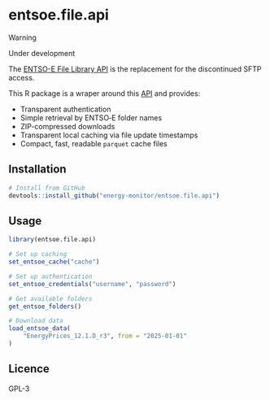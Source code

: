 # entsoe.file.api

> [!WARNING]  
> Under development

The [ENTSO-E File Library API](https://transparencyplatform.zendesk.com/hc/en-us/articles/35960137882129-File-Library-Guide) is the replacement for the discontinued SFTP access.

This R package is a wraper around this [API](https://documenter.getpostman.com/view/28274243/2sB2qgfz3W#b7c7695c-ab81-4100-9c3a-cde1a4cf46ac) and provides:
  - Transparent authentication
  - Simple retrieval by ENTSO‑E folder names
  - ZIP-compressed downloads
  - Transparent local caching via file update timestamps
  - Compact, fast, readable `parquet` cache files

## Installation

```r
# Install from GitHub
devtools::install_github("energy-monitor/entsoe.file.api")
```


## Usage

```r
library(entsoe.file.api)

# Set up caching
set_entsoe_cache("cache")

# Set up authentication
set_entsoe_credentials("username", "password")

# Get available folders
get_entsoe_folders()

# Download data
load_entsoe_data(
    "EnergyPrices_12.1.D_r3", from = "2025-01-01"
)
```

## Licence

GPL-3
